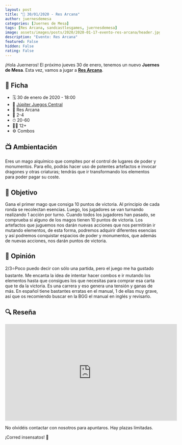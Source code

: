 ```yaml
---
layout: post
title: "📆 30/01/2020 - Res Arcana"
author: juernesdemesa
categories: [Juernes de Mesa]
tags: [Res Arcana, sandcastlesgames, juernesdemesa]
image: assets/images/posts/2020/2020-01-17-evento-res-arcana/header.jpg
description: "Evento: Res Arcana"
featured: False
hidden: False
rating: False
---
```


¡Hola Juerneros! El próximo jueves 30 de enero, tenemos un nuevo **Juernes de Mesa**. Esta vez, vamos a jugar a [**Res Arcana**](https://boardgamegeek.com/boardgame/262712/res-arcana).

## 📝 Ficha

- 🗓️ 30 de enero de 2020 - 18:00
- 📍 [Júpiter Juegos Central](https://www.jupiterjuegos.com/tiendas/)
- 🎲 Res Arcana
- 👥 2-4
- ⏱ 20-60
- 👶🏼 12+
- ⚙️ Combos

## 📺 Ambientación

Eres un mago alquímico que compites por el control de lugares de poder y monumentos. Para ello, podrás hacer uso de potentes artefactos e invocar dragones y otras criaturas; tendrás que ir transformando los elementos para poder pagar su coste.

## 🎯 Objetivo

Gana el primer mago que consiga 10 puntos de victoria. Al principio de cada ronda se recolectan esencias. Luego, los jugadores se van turnando realizando 1 acción por turno. Cuando todos los jugadores han pasado, se comprueba si alguno de los magos tienen 10 puntos de victoria. Los artefactos que juguemos nos darán nuevas acciones que nos permitirán ir mutando elementos, de esta forma, podremos adquirir diferentes esencias y así podremos conquistar espacios de poder y monumentos, que además de nuevas acciones, nos darán puntos de victoria.

## 💬 Opinión

2/3⭐Poco puedo decir con sólo una partida, pero el juego me ha gustado bastante. Me encanta la idea de intentar hacer combos e ir mutando los elementos hasta que consigues los que necesitas para comprar esa carta que te da la victoria. Es una carrera y eso genera una tensión y ganas de más. En español tiene bastantes erratas en el manual, 1 de ellas muy grave, así que os recomiendo buscar en la BGG el manual en inglés y revisarlo.

## 🔍 Reseña

<iframe width="560" height="315" src="https://www.youtube.com/embed/Wn5Aw0HjZDU" frameborder="0" allow="accelerometer; autoplay; encrypted-media; gyroscope; picture-in-picture" allowfullscreen></iframe>

No olvidéis contactar con nosotros para apuntaros. Hay plazas limitadas.

¡Corred insensatos! 🧙
